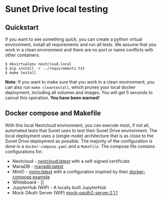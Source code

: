 # Sunet Drive local testing
## Quickstart
If you want to see something quick, you can create a python virtual environment, install all requirements and run all tests. We assume that you work in a clean environment and there are no port or name conflicts with other containers. 

    $ mkvirtualenv nextcloud-local
    $ pip install -r ../requirements.txt
    $ make testall

**Note:** If you want to make sure that you work in a clean environment, you can also run `make cleantestall`, which prunes your local docker deployment, including all volumes and images. You will get 5 seconds to cancel this operation.  **You have been warned!**

## Docker compose and Makefile
With this local Nextcloud environment, you can execute most, if not all, automated tests that Sunet uses to test their Sunet Drive environment. The local deployment uses a (single-node) architecture that is as close to the Sunet Drive deployment as possible. The majority of the configuration is done in a `docker-compose.yaml` and a `Makefile`. The compose file contains configurations for:
* Nextcloud - [nextcloud:latest](https://hub.docker.com/_/nextcloud/) with a self-signed certificate
* MariaDB - [mariadb:latest](https://hub.docker.com/_/mariadb)
* MinIO - [minio:latest](https://quay.io/repository/minio/minio) with a configuration inspired by their [docker-compose example](https://github.com/minio/minio/blob/master/docs/orchestration/docker-compose/docker-compose.yaml)
* Whiteboard - []
* JupyterHub (WIP) - A locally built JupyterHub
* Mock OAuth Server (WIP) [mock-oauth2-server:2.1.1](https://ghcr.io/navikt/mock-oauth2-server)


